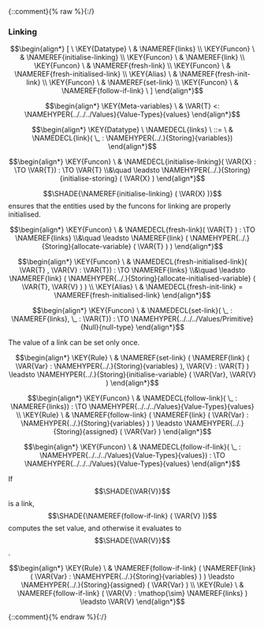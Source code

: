 {::comment}{% raw %}{:/}

### Linking
               


$$\begin{align*}
  [ \
  \KEY{Datatype} \ & \NAMEREF{links} \\
  \KEY{Funcon} \ & \NAMEREF{initialise-linking} \\
  \KEY{Funcon} \ & \NAMEREF{link} \\
  \KEY{Funcon} \ & \NAMEREF{fresh-link} \\
  \KEY{Funcon} \ & \NAMEREF{fresh-initialised-link} \\
  \KEY{Alias} \ & \NAMEREF{fresh-init-link} \\
  \KEY{Funcon} \ & \NAMEREF{set-link} \\
  \KEY{Funcon} \ & \NAMEREF{follow-if-link}
  \ ]
\end{align*}$$

$$\begin{align*}
  \KEY{Meta-variables} \
  & \VAR{T} <: \NAMEHYPER{../../../Values}{Value-Types}{values}
\end{align*}$$

$$\begin{align*}
  \KEY{Datatype} \ 
  \NAMEDECL{links} 
  \ ::= \ & \NAMEDECL{link}(
                               \_ : \NAMEHYPER{../.}{Storing}{variables})
\end{align*}$$

$$\begin{align*}
  \KEY{Funcon} \
  & \NAMEDECL{initialise-linking}(
                       \VAR{X} :  \TO \VAR{T}) 
    :  \TO \VAR{T} \\&\quad
    \leadsto \NAMEHYPER{../.}{Storing}{initialise-storing}
               (  \VAR{X} )
\end{align*}$$


  $$\SHADE{\NAMEREF{initialise-linking}
           (  \VAR{X} )}$$ ensures that the entities used by the funcons for
  linking are properly initialised.


$$\begin{align*}
  \KEY{Funcon} \
  & \NAMEDECL{fresh-link}(
                       \VAR{T} ) 
    :  \TO \NAMEREF{links} \\&\quad
    \leadsto \NAMEREF{link}
               (  \NAMEHYPER{../.}{Storing}{allocate-variable}
                       (  \VAR{T} ) )
\end{align*}$$

$$\begin{align*}
  \KEY{Funcon} \
  & \NAMEDECL{fresh-initialised-link}(
                       \VAR{T} , \VAR{V} : \VAR{T}) 
    :  \TO \NAMEREF{links} \\&\quad
    \leadsto \NAMEREF{link}
               (  \NAMEHYPER{../.}{Storing}{allocate-initialised-variable}
                       (  \VAR{T}, 
                              \VAR{V} ) )
\\
  \KEY{Alias} \
  & \NAMEDECL{fresh-init-link} = \NAMEREF{fresh-initialised-link}
\end{align*}$$

$$\begin{align*}
  \KEY{Funcon} \
  & \NAMEDECL{set-link}(
                       \_ : \NAMEREF{links}, \_ : \VAR{T}) 
    :  \TO \NAMEHYPER{../../../Values/Primitive}{Null}{null-type} 
\end{align*}$$


  The value of a link can be set only once.


$$\begin{align*}
  \KEY{Rule} \
    & \NAMEREF{set-link}
        (  \NAMEREF{link}
                (  \VAR{Var} : \NAMEHYPER{../.}{Storing}{variables} ), 
               \VAR{V} : \VAR{T} ) \leadsto 
        \NAMEHYPER{../.}{Storing}{initialise-variable}
          (  \VAR{Var}, 
                 \VAR{V} )
\end{align*}$$

$$\begin{align*}
  \KEY{Funcon} \
  & \NAMEDECL{follow-link}(
                       \_ : \NAMEREF{links}) 
    :  \TO \NAMEHYPER{../../../Values}{Value-Types}{values} 
\\
  \KEY{Rule} \
    & \NAMEREF{follow-link}
        (  \NAMEREF{link}
                (  \VAR{Var} : \NAMEHYPER{../.}{Storing}{variables} ) ) \leadsto 
        \NAMEHYPER{../.}{Storing}{assigned}
          (  \VAR{Var} )
\end{align*}$$

$$\begin{align*}
  \KEY{Funcon} \
  & \NAMEDECL{follow-if-link}(
                       \_ : \NAMEHYPER{../../../Values}{Value-Types}{values}) 
    :  \TO \NAMEHYPER{../../../Values}{Value-Types}{values} 
\end{align*}$$


  If $$\SHADE{\VAR{V}}$$ is a link, $$\SHADE{\NAMEREF{follow-if-link}
           (  \VAR{V} )}$$ computes the set value, and
  otherwise it evaluates to $$\SHADE{\VAR{V}}$$.


$$\begin{align*}
  \KEY{Rule} \
    & \NAMEREF{follow-if-link}
        (  \NAMEREF{link}
                (  \VAR{Var} : \NAMEHYPER{../.}{Storing}{variables} ) ) \leadsto 
        \NAMEHYPER{../.}{Storing}{assigned}
          (  \VAR{Var} )
\\
  \KEY{Rule} \
    & \NAMEREF{follow-if-link}
        (  \VAR{V} : \mathop{\sim} \NAMEREF{links} ) \leadsto 
        \VAR{V}
\end{align*}$$


[Funcons-beta]: /CBS-beta/math/Funcons-beta
  "FUNCONS-BETA"
[Unstable-Funcons-beta]: /CBS-beta/math/Unstable-Funcons-beta
  "UNSTABLE-FUNCONS-BETA"
[Languages-beta]: /CBS-beta/math/Languages-beta
  "LANGUAGES-BETA"
[Unstable-Languages-beta]: /CBS-beta/math/Unstable-Languages-beta
  "UNSTABLE-LANGUAGES-BETA"
[CBS-beta]: /CBS-beta
  "CBS-BETA"
[Linking.cbs]: https://github.com/plancomps/CBS-beta/blob/master/Funcons-beta/Computations/Normal/Linking/Linking.cbs
  "CBS SOURCE FILE ON GITHUB"
[PLAIN]: /CBS-beta/docs/Funcons-beta/Computations/Normal/Linking
  "CBS SOURCE WEB PAGE"
 [PRETTY]: /CBS-beta/math/Funcons-beta/Computations/Normal/Linking
  "CBS-KATEX WEB PAGE"
[PDF]: /CBS-beta/math/Funcons-beta/Computations/Normal/Linking/Linking.pdf
  "CBS-LATEX PDF FILE"
[PLanCompS Project]: https://plancomps.github.io
  "PROGRAMMING LANGUAGE COMPONENTS AND SPECIFICATIONS PROJECT HOME PAGE"
{::comment}{% endraw %}{:/}
